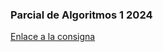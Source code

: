 ### Parcial de Algoritmos 1 2024
[Enlace a la consigna](https://docs.google.com/document/d/1i58cZSVvKPVEv9plyEFYj6TCOTEE2f0OkVnAaej_EBg/edit)
